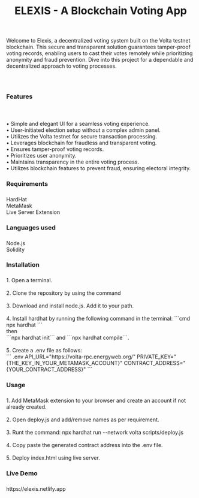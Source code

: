 <br clear="both">

<h1 align="center">ELEXIS - A Blockchain Voting App</h1>

###

<br clear="both">

<p align="left">Welcome to Elexis, a decentralized voting system built on the Volta testnet blockchain. This secure and transparent solution guarantees tamper-proof voting records, enabling users to cast their votes remotely while prioritizing anonymity and fraud prevention. Dive into this project for a dependable and decentralized approach to voting processes.</p>

###

<br clear="both">

<h3 align="left">Features</h3>

###

<br clear="both">

<p align="left">• Simple and elegant UI for a seamless voting experience.<br> • User-initiated election setup without a complex admin panel.<br> • Utilizes the Volta testnet for secure transaction processing.<br> • Leverages blockchain for fraudless and transparent voting.<br> • Ensures tamper-proof voting records.<br> • Prioritizes user anonymity.<br> • Maintains transparency in the entire voting process.<br> • Utilizes blockchain features to prevent fraud, ensuring electoral integrity.</p>

###

<h3 align="left">Requirements</h3>

###

<p align="left">HardHat<br>MetaMask <br>Live Server Extension</p>

###

<h3 align="left">Languages used</h3>

###

<p align="left">Node.js<br>Solidity</p>

###

<h3 align="left">Installation</h3>

###

<p align="left">1. Open a terminal.<br><br>2. Clone the repository by using the command <br><br>3. Download and install node.js. Add it to your path.<br><br>4. Install hardhat by running the following command in the terminal: ```cmd
  npx hardhat
  ```
  <br>then<br>```npx hardhat init``` and ```npx hardhat compile```.<br><br>5. Create a .env file as follows:<br>```
  .env
  API_URL="https://volta-rpc.energyweb.org/"
PRIVATE_KEY="{THE_KEY_IN_YOUR_METAMASK_ACCOUNT}"
CONTRACT_ADDRESS="{YOUR_CONTRACT_ADDRESS}"
  ```</p>

###

<h3 align="left">Usage</h3>

###

<p align="left">1. Add MetaMask extension to your browser and create an account if not already created.<br><br>2. Open deploy.js and add/remove names as per requirement.<br><br>3. Runt the command: npx hardhat run --network volta scripts/deploy.js <br><br>4. Copy paste the generated contract address into the .env file.<br><br>5. Deploy index.html using live server.</p>

###

<h3 align="left">Live Demo</h3>

###

<p align="left">https://elexis.netlify.app</p>

###
